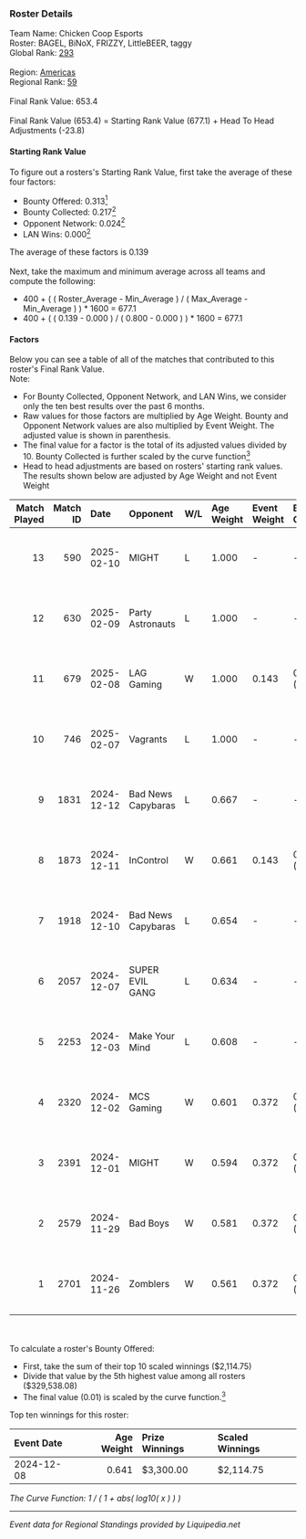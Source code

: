 ### Roster Details<br />
Team Name: Chicken Coop Esports<br />
Roster: BAGEL, BiNoX, FRIZZY, LittleBEER, taggy<br />
Global Rank: [293](../standings_global.md)<br />
<br />
Region: [Americas]( ../standings_americas.md)<br />
Regional Rank: [59]( ../standings_americas.md)<br />
<br />
Final Rank Value:  653.4<br />
<br />
Final Rank Value (653.4) = Starting Rank Value (677.1) + Head To Head Adjustments (-23.8)<br />

#### Starting Rank Value<br />
To figure out a rosters's Starting Rank Value, first take the average of these four factors:<br />
- Bounty Offered: 0.313[<sup>1</sup>](#table2)
- Bounty Collected: 0.217[<sup>2</sup>](#table1)
- Opponent Network: 0.024[<sup>2</sup>](#table1)
- LAN Wins: 0.000[<sup>2</sup>](#table1)

The average of these factors is 0.139<br />
<br />
Next, take the maximum and minimum average across all teams and compute the following:<br />
- 400 + ( ( Roster_Average - Min_Average ) / ( Max_Average - Min_Average ) ) * 1600 = 677.1
- 400 + ( ( 0.139 - 0.000 ) / ( 0.800 - 0.000 ) ) * 1600 = 677.1


#### Factors<br />
Below you can see a table of all of the matches that contributed to this roster's Final Rank Value.<br />
Note:<br />

- For Bounty Collected, Opponent Network, and LAN Wins, we consider only the ten best results over the past 6 months.
- Raw values for those factors are multiplied by Age Weight. Bounty and Opponent Network values are also multiplied by Event Weight. The adjusted value is shown in parenthesis.
- The final value for a factor is the total of its adjusted values divided by 10. Bounty Collected is further scaled by the curve function[<sup>3</sup>](#curveFunction)
- Head to head adjustments are based on rosters' starting rank values. The results shown below are adjusted by Age Weight and not Event Weight
<span id="table1"></span><br />


| Match Played | Match ID | Date       | Opponent           | W/L | Age Weight | Event Weight | Bounty Collected | Opponent Network | LAN Wins  | H2H Adj. | Roster                                  |
| -: | -: | :- | :- | :- | :- | :- | :- | :- | :- | -: | :- |
|           13 |      590 | 2025-02-10 | MIGHT              | L   | 1.000      | -            | -                | -                | -         |   -11.64 | BAGEL, BiNoX, FRIZZY, LittleBEER, taggy |
|           12 |      630 | 2025-02-09 | Party Astronauts   | L   | 1.000      | -            | -                | -                | -         |    -9.08 | BAGEL, BiNoX, FRIZZY, LittleBEER, taggy |
|           11 |      679 | 2025-02-08 | LAG Gaming         | W   | 1.000      | 0.143        | 0.004 (0.001)    | 0.120 (0.017)    | 0 (0.000) |    18.09 | BAGEL, BiNoX, FRIZZY, LittleBEER, taggy |
|           10 |      746 | 2025-02-07 | Vagrants           | L   | 1.000      | -            | -                | -                | -         |   -14.88 | BAGEL, BiNoX, FRIZZY, LittleBEER, taggy |
|            9 |     1831 | 2024-12-12 | Bad News Capybaras | L   | 0.667      | -            | -                | -                | -         |   -11.55 | BAGEL, Freaky, FRIZZY, LittleBEER, supa |
|            8 |     1873 | 2024-12-11 | InControl          | W   | 0.661      | 0.143        | 0.000 (0.000)    | 0.000 (0.000)    | 0 (0.000) |     3.25 | BAGEL, Freaky, FRIZZY, LittleBEER, supa |
|            7 |     1918 | 2024-12-10 | Bad News Capybaras | L   | 0.654      | -            | -                | -                | -         |   -11.70 | BAGEL, Freaky, FRIZZY, LittleBEER, supa |
|            6 |     2057 | 2024-12-07 | SUPER EVIL GANG    | L   | 0.634      | -            | -                | -                | -         |    -8.95 | BAGEL, Freaky, FRIZZY, LittleBEER, supa |
|            5 |     2253 | 2024-12-03 | Make Your Mind     | L   | 0.608      | -            | -                | -                | -         |    -8.87 | BAGEL, Freaky, FRIZZY, LittleBEER, supa |
|            4 |     2320 | 2024-12-02 | MCS Gaming         | W   | 0.601      | 0.372        | 0.003 (0.001)    | 0.343 (0.077)    | 0 (0.000) |     8.29 | BAGEL, Freaky, FRIZZY, LittleBEER, supa |
|            3 |     2391 | 2024-12-01 | MIGHT              | W   | 0.594      | 0.372        | 0.002 (0.000)    | 0.489 (0.108)    | 0 (0.000) |    11.88 | BAGEL, Freaky, FRIZZY, LittleBEER, supa |
|            2 |     2579 | 2024-11-29 | Bad Boys           | W   | 0.581      | 0.372        | 0.004 (0.001)    | 0.142 (0.031)    | 0 (0.000) |     8.33 | BAGEL, Freaky, FRIZZY, LittleBEER, supa |
|            1 |     2701 | 2024-11-26 | Zomblers           | W   | 0.561      | 0.372        | 0.000 (0.000)    | 0.047 (0.010)    | 0 (0.000) |     3.06 | BAGEL, Freaky, FRIZZY, LittleBEER, supa |

<br />
<span id="table2"></span><br />
To calculate a roster's Bounty Offered:<br />

- First, take the sum of their top 10 scaled winnings ($2,114.75)
- Divide that value by the 5th highest value among all rosters ($329,538.08)
- The final value (0.01) is scaled by the curve function.[<sup>3</sup>](#curveFunction)

Top ten winnings for this roster:<br />

| Event Date | Age Weight | Prize Winnings | Scaled Winnings |
| :- | -: | :- | :- |
| 2024-12-08 |      0.641 | $3,300.00      | $2,114.75       |


<span id="curveFunction"></span>_The Curve Function: 1 / ( 1 + abs( log10( x ) ) )_<br />

---
_Event data for Regional Standings provided by Liquipedia.net_<br />
